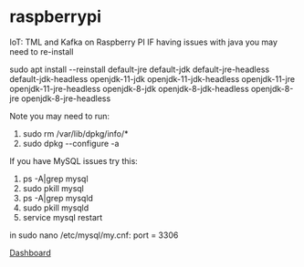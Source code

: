 # raspberrypi
IoT: TML and Kafka on Raspberry PI
IF having issues with java you may need to re-install

sudo apt install --reinstall default-jre default-jdk default-jre-headless default-jdk-headless openjdk-11-jdk openjdk-11-jdk-headless openjdk-11-jre openjdk-11-jre-headless openjdk-8-jdk openjdk-8-jdk-headless openjdk-8-jre openjdk-8-jre-headless

Note you may need to run: 
1. sudo rm /var/lib/dpkg/info/* 
2. sudo dpkg --configure -a

If you have MySQL issues try this:
1. ps -A|grep mysql
2. sudo pkill mysql
3. ps -A|grep mysqld
4. sudo pkill mysqld
5. service mysql restart

in sudo nano /etc/mysql/my.cnf:
port = 3306


[Dashboard](http://localhost:9005/iot-failure-seneca.html?topic=iot-preprocess2,iot-preprocess&offset=-1&groupid=&rollbackoffset=500&topictype=prediction&append=0&secure=1)
